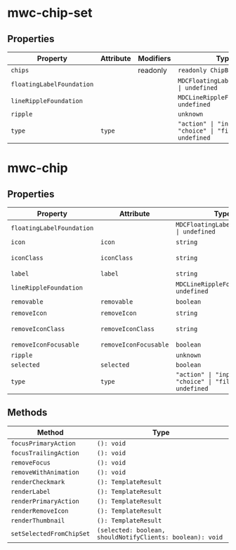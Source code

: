 # mwc-chip-set

## Properties

| Property                  | Attribute | Modifiers | Type                                             |
|---------------------------|-----------|-----------|--------------------------------------------------|
| `chips`                   |           | readonly  | `readonly ChipBase[]`                            |
| `floatingLabelFoundation` |           |           | `MDCFloatingLabelFoundation \| undefined`        |
| `lineRippleFoundation`    |           |           | `MDCLineRippleFoundation \| undefined`           |
| `ripple`                  |           |           | `unknown`                                        |
| `type`                    | `type`    |           | `"action" \| "input" \| "choice" \| "filter" \| undefined` |


# mwc-chip

## Properties

| Property                  | Attribute             | Type                                             | Default          |
|---------------------------|-----------------------|--------------------------------------------------|------------------|
| `floatingLabelFoundation` |                       | `MDCFloatingLabelFoundation \| undefined`        |                  |
| `icon`                    | `icon`                | `string`                                         | ""               |
| `iconClass`               | `iconClass`           | `string`                                         | "material-icons" |
| `label`                   | `label`               | `string`                                         | ""               |
| `lineRippleFoundation`    |                       | `MDCLineRippleFoundation \| undefined`           |                  |
| `removable`               | `removable`           | `boolean`                                        | false            |
| `removeIcon`              | `removeIcon`          | `string`                                         | "close"          |
| `removeIconClass`         | `removeIconClass`     | `string`                                         | "material-icons" |
| `removeIconFocusable`     | `removeIconFocusable` | `boolean`                                        | false            |
| `ripple`                  |                       | `unknown`                                        |                  |
| `selected`                | `selected`            | `boolean`                                        |                  |
| `type`                    | `type`                | `"action" \| "input" \| "choice" \| "filter" \| undefined` |                  |

## Methods

| Method                   | Type                                             |
|--------------------------|--------------------------------------------------|
| `focusPrimaryAction`     | `(): void`                                       |
| `focusTrailingAction`    | `(): void`                                       |
| `removeFocus`            | `(): void`                                       |
| `removeWithAnimation`    | `(): void`                                       |
| `renderCheckmark`        | `(): TemplateResult`                             |
| `renderLabel`            | `(): TemplateResult`                             |
| `renderPrimaryAction`    | `(): TemplateResult`                             |
| `renderRemoveIcon`       | `(): TemplateResult`                             |
| `renderThumbnail`        | `(): TemplateResult`                             |
| `setSelectedFromChipSet` | `(selected: boolean, shouldNotifyClients: boolean): void` |
